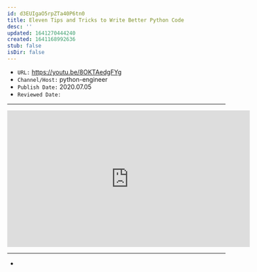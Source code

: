 ```yaml
---
id: d3EUIgaO5rpZTa40P6tn0
title: Eleven Tips and Tricks to Write Better Python Code
desc: ''
updated: 1641270444240
created: 1641168992636
stub: false
isDir: false
---
```


- `URL:` <https://youtu.be/8OKTAedgFYg>
- `Channel/Host:` python-engineer
- `Publish Date:` 2020.07.05
- `Reviewed Date:` 

---

<center><iframe width="560" height="315" src="https://www.youtube.com/embed/8OKTAedgFYg" frameborder="0" allow="accelerometer; autoplay; encrypted-media; gyroscope; picture-in-picture" allowfullscreen></iframe></center>

---

-


